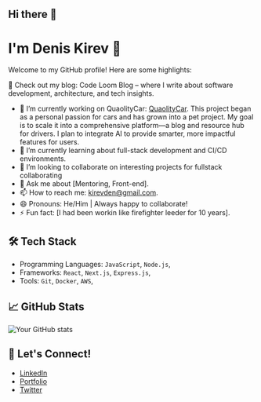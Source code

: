 ## Hi there 👋

# I'm Denis Kirev 👋

Welcome to my GitHub profile! Here are some highlights:

📝 Check out my blog: Code Loom Blog – where I write about software development, architecture, and tech insights.

- 🔭 I’m currently working on QuaolityCar: [QuaolityCar](https://quaolity-car.vercel.app).
  This project began as a personal passion for cars and has grown into a pet project. My goal is to scale it into a comprehensive platform—a blog   and resource hub for drivers. I plan to integrate AI to provide smarter, more impactful features for users.
- 🌱 I’m currently learning about full-stack development and CI/CD environments.
- 👯 I’m looking to collaborate on interesting projects for fullstack collaborating
- 💬 Ask me about [Mentoring, Front-end].
- 📫 How to reach me: [kirevden@gmail.com](mailto:kirevden@gmail.com).
- 😄 Pronouns: He/Him | Always happy to collaborate!
- ⚡ Fun fact: [I had been workin like firefighter leeder for 10 years].

## 🛠 Tech Stack
- Programming Languages: `JavaScript`, `Node.js`, 
- Frameworks: `React`, `Next.js`, `Express.js`,
- Tools: `Git`, `Docker`, `AWS`, 

## 📈 GitHub Stats
![Your GitHub stats](https://github-readme-stats.vercel.app/api?username=Den-web&show_icons=true&theme=radical)

## 🔗 Let's Connect!
- [LinkedIn](https://www.linkedin.com/in/denis-js-kirev-404291b3)
- [Portfolio](https://den-web.github.io)
- [Twitter](https://x.com/kirevden)

